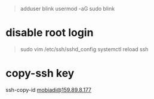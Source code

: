 
> adduser blink
> usermod -aG sudo blink


# disable root login
> sudo vim  /etc/ssh/sshd_config
> systemctl reload ssh

# copy-ssh key
ssh-copy-id mobiadi@159.89.8.177
